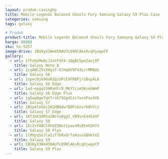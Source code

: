 ```yaml
---
layout: produk-casinghp
title: Mobile Legends Balmond Ghouls Fury Samsung Galaxy S9 Plus Case
categories: samsung
tags: galaxy

# Produk
product-title: Mobile Legends Balmond Ghouls Fury Samsung Galaxy S9 Plus Case
harga: 90000
sku: hn-5257
image-drive: 1BUHyX3Wm45NAU7LQ9NlA6sRcqHjwqeCP
gallery:
  - url: 1fFnOeMwQcJ2otFXFA-1QgBC5peZaoj8T
    title: Galaxy Note 8
  - url: 1LqAWC2VsXHgiF-GlHqAV9F43LcrMMQdx
    title: Galaxy S6
  - url: 1vpecDjk90aR1QzUPcE9FRBPjrSBvpALK
    title: Galaxy S6 Edge
  - url: 1ud-epgq1S9MxHtc9_MKY7cimSKveUWmP
    title: Galaxy S6 Edge Plus
  - url: 1g5wqQgeTqVTriK75GgdCzs7ucnPxo4Vb
    title: Galaxy S7
  - url: 1BUy4lUsbi2H2HB8dw7B0Psbnvr60hYcz
    title: Galaxy S7 Edge
  - url: 1KT1bK1XRha2Wcvx0ggI_VB9vnE4452mT
    title: Galaxy S8
  - url: 1EcZxY8BCC4hUZSNet1yavnMiBtmh2H73
    title: Galaxy S8 Plus
  - url: 1lMVpqSoJlaIzT7bRxOrTxHosxGBHkYe5
    title: Galaxy S9
  - url: 1BUHyX3Wm45NAU7LQ9NlA6sRcqHjwqeCP
    title: Galaxy S9 Plus
---
```

